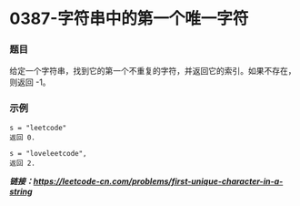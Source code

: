 # 0387-字符串中的第一个唯一字符

### 题目

给定一个字符串，找到它的第一个不重复的字符，并返回它的索引。如果不存在，则返回 -1。

### 示例

    s = "leetcode"
    返回 0.

    s = "loveleetcode",
    返回 2.

***链接：https://leetcode-cn.com/problems/first-unique-character-in-a-string***